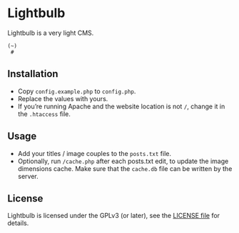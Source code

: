 # Lightbulb

Lightbulb is a very light CMS.

```
(~)
 #
```

## Installation

- Copy `config.example.php` to `config.php`.
- Replace the values with yours.
- If you’re running Apache and the website location is not `/`, change it in the `.htaccess` file.

## Usage

- Add your titles / image couples to the `posts.txt` file.
- Optionally, run `/cache.php` after each posts.txt edit, to update the image dimensions cache. Make sure that the `cache.db` file can be written by the server.

## License

Lightbulb is licensed under the GPLv3 (or later), see the [LICENSE file](https://github.com/lisezmoi/lightbulb/blob/master/LICENSE) for details.
